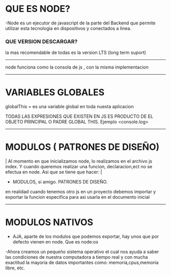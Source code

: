 # QUE ES NODE?

-Node es un ejecutor de javascript de la parte del Backend que permite utilizar esta tecnologia en dispositivos y conectados a linea.

### QUE VERSION DESCARGAR? ###

la mas recomendable de todas es la version LTS (long term suport) 

_________________________________________________________

 node funciona como la consola de js , con la misma implementacion

_________________________________________________________

# VARIABLES GLOBALES

globalThis = es una variable global en toda nuesta aplicacion

TODAS LAS EXPRESIONES QUE EXISTEN EN JS ES PRODUCTO DE EL OBJETO PRINCIPAL O PADRE GLOBAL THIS. Ejemplo <console.log>

_________________________________________________________

# MODULOS ( PATRONES DE DISEÑO)

| Al momento en que inicializamos node, lo realizamos en el archivo js index. Y cuando queremos realizar una funcion, declaracion,ect no se efectua en node. Asi que se tiene que hacer: |

- MODULOS, si amigo. PATRONES DE DISEÑO.

en realidad cuando tenemos otro js en un proyecto debemos importar y exportar la funcion especifica para asi usarla en el documento inicial

_________________________________________________________

# MODULOS NATIVOS

- AJA, aparte de los modulos que podemos exportar, hay unos que por defecto vienen en node. Que es node:os

-Ahora creamos un pequeño sistema operativo el cual nos ayuda a saber las condiciones de nuestra computadora a tiempo real y con mucha exactitud la mayoria de datos importantes como: memoria,cpus,memoria libre, etc.

